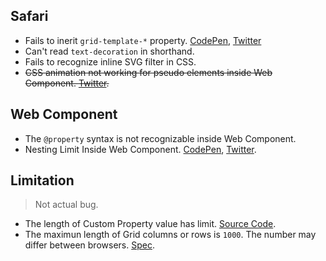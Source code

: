 ## Safari

* Fails to inerit `grid-template-*` property.  [CodePen](https://codepen.io/yuanchuan/pen/WNeWVbO), [Twitter](https://twitter.com/yuanchuan23/status/1177644437645611008)
* Can't read `text-decoration` in shorthand.
* Fails to recognize inline SVG filter in CSS.
* <del>CSS animation not working for pseudo elements inside Web Component. [Twitter](https://twitter.com/yuanchuan23/status/1048768113720750080).</del>


## Web Component

* The `@property` syntax is not recognizable inside Web Component.
* Nesting Limit Inside Web Component. [CodePen](https://codepen.io/yuanchuan/pen/zQxBmW), [Twitter](https://twitter.com/yuanchuan23/status/1125406185652355072).


## Limitation
> Not actual bug.

* The length of Custom Property value has limit. [Source Code](https://github.com/chromium/chromium/blob/e397b82e6b6131440d9cf951b174e95434e8ecc3/third_party/blink/renderer/core/css/resolver/style_cascade.h#L361).
* The maximun length of Grid columns or rows is `1000`. The number may differ between browsers. [Spec](https://www.w3.org/TR/css-grid-1/#overlarge-grids).
